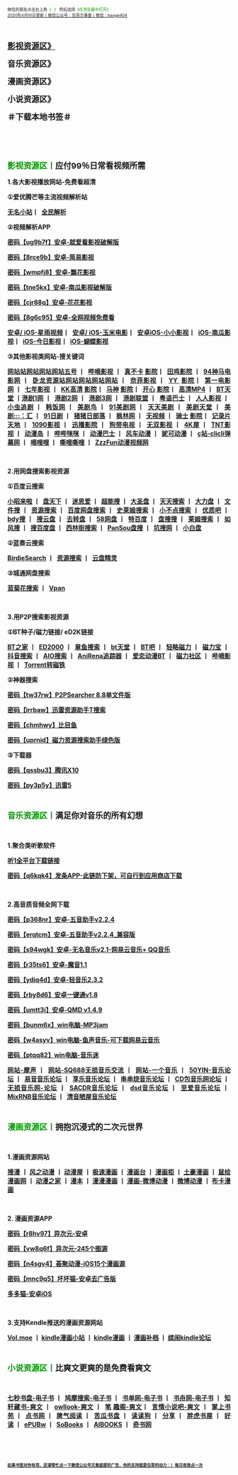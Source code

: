 <div style="text-align:justify;">
	<a><span style="font-size:9px;"><span><span><span><span><span><span><span><span><span><span>微信的朋友点击右上角&nbsp; </span></span></span></span></span></span></span></span></span></span></span><span style="color:#009900;font-size:9px;"><span><span><span><span><span><span><span><span><span><span>[···] </span></span></span></span></span></span></span></span></span></span></span><span style="font-size:9px;"><span><span><span><span><span><span><span><span><span><span>&nbsp; 然后选择&nbsp; </span></span></span></span></span></span></span></span></span></span></span><span style="color:#009900;font-size:9px;"><span><span><span><span><span><span><span><span><span><span>[在浏览器中打开]</span></span></span></span></span></span></span></span></span></span></span></a> 
</div>
<div style="text-align:justify;">
	<a href="http://qr06.cn/C3tw81"><span style="font-size:9px;"><span><span><span><span><span><span><span><span><span><span>2020年4月10日更新丨微信公众号：包哥万事屋丨微信：baoge404</span></span></span></span></span></span></span></span></span></span></span></a> 
</div>
<p style="text-align:justify;">
	<strong><span style="font-size:18px;"><span style="color:#009900;"><br />
</span></span></strong> 
</p>
<p style="text-align:justify;">
	<span><span style="font-size:18px;"><b><span><span><span><span><span><span><a href="#影视资源"><span><span>影视资源区》</span></span></a> </span></span></span></span></span></span></b></span></span>
</p>
<p style="text-align:justify;">
	<b><span><span style="font-size:18px;"><b><span><span><span><span><span><span><span><span>音乐资源区》</span></span></span></span></span></span></span></span></b></span></span> </b>
</p>
<p style="text-align:justify;">
	<b><span><span style="font-size:18px;"><b><span><span><span><span><span><span><span><span>漫画资源区》</span></span></span></span></span></span></span></span></b></span></span> </b>
</p>
<p style="text-align:justify;">
	<b><span><span style="font-size:18px;"><b><span><span><span><span><span><span><span><span>小说资源区》</span></span><a name="小说资源区"></a></span></span></span></span></span></span></b></span></span> </b>
</p>
<p style="text-align:justify;">
	<b><span><span style="font-size:18px;"><b><span><span><span><span><span><span><span><span>＃下载本地书签＃</span></span></span></span></span></span><span></span></span></span></b></span></span> </b>
</p>
<p style="text-align:justify;">
	<b><span><span style="font-size:18px;"><b><br />
</b></span></span> </b>
</p>
<p style="text-align:justify;">
	<b><strong><span style="font-size:18px;"><span style="color:#009900;"><span><span><span><span><br />
</span></span></span></span></span></span></strong> </b>
</p>
<p style="text-align:justify;">
	<b><strong><span style="font-size:18px;"><span style="color:#009900;"><span><span><span><span><span><span><span><span><span><span>影视资源区丨</span></span></span></span></span></span></span></span></span></span></span><span><span><span><span><span><span><span><span><span><span>应付99％日常看视频所需</span></span><a name="#影视资源区"></a></span></span></span></span></span></span></span></span></span></strong> </b>
</p>
<p style="text-align:justify;">
	<b><span style="font-size:14px;"><span><span><span><span><span><span><span><span><span><span>1.各大影视播放网站-免费看超清</span></span></span></span></span></span></span></span></span></span></span> </b>
</p>
<p style="text-align:justify;">
	<b><span style="font-size:14px;"><span style="font-family:微软雅黑, &quot;font-size:14px;background-color:#FFFFFF;"><span><span><span><span><span><span><span><span><span><span>①</span></span></span></span></span></span></span></span></span></span></span><span style="font-size:14px;"></span><span style="font-size:14px;"><span><span><span><span><span><span><span><span><span><span>爱优腾芒等主流视频解析站</span></span></span></span></span></span></span></span></span></span></span></span> </b>
</p>
<p style="text-align:justify;">
	<b><a href="https://www.administrator5.com/"><span style="font-size:14px;"><span><span><span><span><span><span><span><span><span><span>无名小站</span></span></span></span></span></span></span></span></span></span></span></a><span><span style="font-size:14px;"><span><span><span><span><span><span><span><span><span>丨&nbsp; </span></span></span></span></span></span></span></span></span></span><span style="font-size:14px;"><a href="http://www.qmaile.com/"><span><span><span><span><span><span><span><span><span>全民解析</span></span></span></span></span></span></span></span></span></a></span></span><span style="font-size:14px;">&nbsp;</span><span style="font-size:14px;"><span></span></span><span style="font-size:14px;"><a href="http://www.qmaile.com/"><span></span></a></span> </b>
</p>
<p style="text-align:justify;">
	<b><span style="font-size:14px;"><span style="font-size:14px;font-family:微软雅黑, &quot;background-color:#FFFFFF;"><span><span><span><span><span><span><span><span><span><span>②</span></span></span></span></span></span></span></span></span></span></span><span style="font-size:14px;"></span><span style="font-size:14px;"><span><span><span><span><span><span><span><span><span><span>视频解析APP &nbsp; &nbsp;</span></span></span></span></span></span></span></span></span></span></span></span> </b>
</p>
<p style="text-align:justify;">
	<b><a href="https://share.weiyun.com/5gNA4ss"><span style="font-size:14px;"><span><span><span><span><span><span><span><span><span><span>密码【ug9b7f】安卓-就爱看影视破解版</span></span></span></span></span></span></span></span></span></span></span></a> </b>
</p>
<p style="text-align:justify;">
	<b><a href="https://share.weiyun.com/5lGSFwC"><span style="font-size:14px;"><span><span><span><span><span><span><span><span><span><span>密码【8rce9b】安卓-简易影视</span></span></span></span></span></span></span></span></span></span></span></a> </b>
</p>
<p style="text-align:justify;">
	<b><a href="https://share.weiyun.com/5cU80DE"><span style="font-size:14px;"><span><span><span><span><span><span><span><span><span><span>密码【wmpfj8】安卓-飘花影视</span></span></span></span></span></span></span></span></span></span></span></a> </b>
</p>
<p style="text-align:justify;">
	<b><a href="https://share.weiyun.com/53dyzwD"><span style="font-size:14px;"><span><span><span><span><span><span><span><span><span><span>密码【tne5kx】安卓-南瓜影视破解版</span></span></span></span></span></span></span></span></span></span></span></a> </b>
</p>
<p style="text-align:justify;">
	<b><a href="https://share.weiyun.com/5N89Qiu"><span style="font-size:14px;"><span><span><span><span><span><span><span><span><span><span>密码【cjr88q】安卓-花花影视</span></span></span></span></span></span></span></span></span></span></span></a> </b>
</p>
<p style="text-align:justify;">
	<b><a href="https://share.weiyun.com/5Ckv3Aa"><span style="font-size:14px;"><span><span><span><span><span><span><span><span><span><span>密码【8g6c95】安卓-全网视频免费看</span></span></span></span></span></span></span></span></span></span></span></a> </b>
</p>
<p style="text-align:justify;">
	<b><a href="http://www.star.vin/"><span style="font-size:14px;"><span><span><span><span><span><span><span><span><span><span>安卓/ iOS-星雨视频</span></span></span></span></span></span></span></span></span></span></span></a><span><span style="font-size:14px;"><span><span><span><span><span><span><span><span><span>丨&nbsp; </span></span></span></span></span></span></span></span></span></span><a href="https://ymdy.app/"><span style="font-size:14px;"><span><span><span><span><span><span><span><span><span>安卓/ iOS-玉米电影</span></span></span></span></span></span></span></span></span></span></a><span style="font-size:14px;"><span><span><span><span><span><span><span><span><span>丨&nbsp; </span></span></span></span></span></span></span></span></span></span><a href="https://xiao1.app/"><span style="font-size:14px;"><span><span><span><span><span><span><span><span><span>安卓iOS-小小影视</span></span></span></span></span></span></span></span></span></span></a><span style="font-size:14px;"><span><span><span><span><span><span><span><span><span>丨&nbsp; </span></span></span></span></span></span></span></span></span></span><a href="https://apps.apple.com/cn/app/%E5%8D%97%E7%93%9C%E5%AE%B6%E5%85%B7/id1498953691"><span style="font-size:14px;"><span><span><span><span><span><span><span><span><span>iOS-南瓜影视</span></span></span></span></span></span></span></span></span></span></a><span style="font-size:14px;"><span><span><span><span><span><span><span><span><span>丨&nbsp; </span></span></span></span></span></span></span></span></span></span><a href="https://apps.apple.com/cn/app/%E4%BB%8A%E6%97%A5%E5%BD%B1%E8%A7%86-%E7%9C%8B%E5%A5%BD%E5%89%A7-%E4%B8%8A%E4%BB%8A%E6%97%A5%E5%BD%B1%E8%A7%86/id1322243737"><span style="font-size:14px;"><span><span><span><span><span><span><span><span><span>iOS-今日影视</span></span></span></span></span></span></span></span></span></span></a><span style="font-size:14px;"><span><span><span><span><span><span><span><span><span>丨&nbsp; </span></span></span></span></span></span></span></span></span></span><span style="font-size:14px;"><a href="https://apps.apple.com/cn/app/id1474749614"><span><span><span><span><span><span><span><span><span>iOS-蝴蝶影视</span></span></span></span></span></span></span></span></span></a></span></span><span style="font-size:14px;">&nbsp;</span><span style="font-size:14px;"><span></span></span><a href="https://ymdy.app/"><span style="font-size:14px;"><span></span></span></a><span style="font-size:14px;">&nbsp;</span><span style="font-size:14px;"><span></span></span><a href="https://xiao1.app/"><span style="font-size:14px;"><span></span></span></a><span style="font-size:14px;">&nbsp;</span><span style="font-size:14px;"><span></span></span><a href="https://apps.apple.com/cn/app/%E5%8D%97%E7%93%9C%E5%AE%B6%E5%85%B7/id1498953691"><span style="font-size:14px;"><span></span></span></a><span style="font-size:14px;">&nbsp;</span><span style="font-size:14px;"><span></span></span><a href="https://apps.apple.com/cn/app/%E4%BB%8A%E6%97%A5%E5%BD%B1%E8%A7%86-%E7%9C%8B%E5%A5%BD%E5%89%A7-%E4%B8%8A%E4%BB%8A%E6%97%A5%E5%BD%B1%E8%A7%86/id1322243737"><span style="font-size:14px;"><span></span></span></a><span style="font-size:14px;">&nbsp;</span><span style="font-size:14px;"><span></span></span><span style="font-size:14px;"><a href="https://apps.apple.com/cn/app/id1474749614"><span></span></a></span> </b>
</p>
<p style="text-align:justify;">
	<b><span style="font-size:14px;"><span style="font-size:14px;font-family:微软雅黑, &quot;background-color:#FFFFFF;"><span><span><span><span><span><span><span><span><span><span>③</span></span></span></span></span></span></span></span></span></span></span><span style="font-size:14px;"></span><span style="font-size:14px;"><span><span><span><span><span><span><span><span><span><span>其他影视类网站-搜关键词</span></span></span></span></span></span></span></span></span></span></span></span> </b>
</p>
<p style="text-align:justify;">
	<b><span style="font-size:14px;"><a href="http://www.wuhaozhan.net/"><span><span><span><span><span><span><span><span><span><span>网站站网站网站网站五号</span></span></span></span></span></span></span></span></span></span></a>&nbsp;</span><span style="font-size:14px;"><span><span><span><span><span><span><span><span><span><span>丨&nbsp; </span></span></span></span></span></span></span></span></span></span></span><span style="font-size:14px;"><a href="https://bde4.com/"><span><span><span><span><span><span><span><span><span><span>哔嘀影视</span></span></span></span></span></span></span></span></span></span></a>&nbsp;</span><span style="font-size:14px;"><span><span><span><span><span><span><span><span><span><span>丨&nbsp; </span></span></span></span></span></span></span></span></span></span></span><span style="font-size:14px;"><a href="https://www.zhenbuka.com/"><span><span><span><span><span><span><span><span><span><span>真不卡</span></span></span></span></span></span></span></span></span></span></a>&nbsp;</span><span><span style="font-size:14px;"><a href="https://www.tianjiyy123.com/"><span><span><span><span><span><span><span><span><span>影院</span></span></span></span></span></span></span></span></span></a></span></span><span style="font-size:14px;"><span><span><span><span><span><span><span><span><span><span>丨&nbsp; </span></span></span></span></span></span></span></span></span></span></span><span style="font-size:14px;"><a href="https://www.tianjiyy123.com/"><span><span><span><span><span><span><span><span><span><span>田鸡影院</span></span></span></span></span></span></span></span></span></span></a>&nbsp;</span><span style="font-size:14px;"><span><span><span><span><span><span><span><span><span><span>丨&nbsp; </span></span></span></span></span></span></span></span></span></span></span><span style="font-size:14px;"><a href="http://www.9rmb.com/"><span><span><span><span><span><span><span><span><span><span>94神马电影网</span></span></span></span></span></span></span></span></span></span></a>&nbsp;</span><span style="font-size:14px;"><span><span><span><span><span><span><span><span><span><span>丨&nbsp; </span></span></span></span></span></span></span></span></span></span></span><span style="font-size:14px;"><a href="https://www.vodsee.com/"><span><span><span><span><span><span><span><span><span><span>卧龙资源站网站网站网站网站</span></span></span></span></span></span></span></span></span></span></a>&nbsp;</span><span style="font-size:14px;"><span><span><span><span><span><span><span><span><span><span>丨&nbsp; </span></span></span></span></span></span></span></span></span></span></span><span style="font-size:14px;"><a href="https://www.nfmovies.com/"><span><span><span><span><span><span><span><span><span><span>奈菲影视</span></span></span></span></span></span></span></span></span></span></a>&nbsp;</span><span style="font-size:14px;"><span><span><span><span><span><span><span><span><span><span>丨&nbsp; </span></span></span></span></span></span></span></span></span></span></span><span style="font-size:14px;"><a href="https://www.yyzone.net/"><span><span><span><span><span><span><span><span><span><span>YY </span></span></span></span></span></span></span></span></span></span></a>&nbsp;</span><span><span style="font-size:14px;"><a href="https://www.nfmovies.com/"><span><span><span><span><span><span><span><span><span>影院</span></span></span></span></span></span></span></span></span></a></span></span><span style="font-size:14px;"><span><span><span><span><span><span><span><span><span><span>丨&nbsp; </span></span></span></span></span></span></span></span></span></span></span><span style="font-size:14px;"><a href="https://www.001d.com/"><span><span><span><span><span><span><span><span><span><span>第一电影网</span></span></span></span></span></span></span></span></span></span></a>&nbsp;</span><span style="font-size:14px;"><span><span><span><span><span><span><span><span><span><span>丨&nbsp; </span></span></span></span></span></span></span></span></span></span></span><span style="font-size:14px;"><a href="http://www.dynamicpuer.com/"><span><span><span><span><span><span><span><span><span><span>七年影视</span></span></span></span></span></span></span></span></span></span></a>&nbsp;</span><span style="font-size:14px;"><span><span><span><span><span><span><span><span><span><span>丨&nbsp; </span></span></span></span></span></span></span></span></span></span></span><span style="font-size:14px;"><a href="http://www.kk3.tv/"><span><span><span><span><span><span><span><span><span><span>KK高清</span></span></span></span></span></span></span></span></span></span></a>&nbsp;</span><span><span style="font-size:14px;"><a href="http://www.dynamicpuer.com/"><span><span><span><span><span><span><span><span><span>影院</span></span></span></span></span></span></span></span></span></a></span></span><span style="font-size:14px;"><span><span><span><span><span><span><span><span><span><span>丨&nbsp; </span></span></span></span></span></span></span></span></span></span></span><span style="font-size:14px;"><a href="https://www.jlszyy.cc/"><span><span><span><span><span><span><span><span><span><span>马神</span></span></span></span></span></span></span></span></span></span></a>&nbsp;</span><span><span style="font-size:14px;"><a href="http://www.dynamicpuer.com/"><span><span><span><span><span><span><span><span><span>影院</span></span></span></span></span></span></span></span></span></a></span></span><span style="font-size:14px;"><span><span><span><span><span><span><span><span><span><span>丨&nbsp; </span></span></span></span></span></span></span></span></span></span></span><span style="font-size:14px;"><a href="https://kushizhu.com/"><span><span><span><span><span><span><span><span><span><span>开心</span></span></span></span></span></span></span></span></span></span></a>&nbsp;</span><span><span style="font-size:14px;"><a href="http://www.yueyu2.com/"><span><span><span><span><span><span><span><span><span>影院</span></span></span></span></span></span></span></span></span></a></span></span><span style="font-size:14px;"><span><span><span><span><span><span><span><span><span><span>丨&nbsp; </span></span></span></span></span></span></span></span></span></span></span><span style="font-size:14px;"><a href="https://www.mp4pa.com/"><span><span><span><span><span><span><span><span><span><span>高清MP4</span></span></span></span></span></span></span></span></span></span></a>&nbsp;</span><span style="font-size:14px;"><span><span><span><span><span><span><span><span><span><span>丨&nbsp; </span></span></span></span></span></span></span></span></span></span></span><span style="font-size:14px;"><a href="https://www.jsr9.com/"><span><span><span><span><span><span><span><span><span><span>BT天堂</span></span></span></span></span></span></span></span></span></span></a>&nbsp;</span><span style="font-size:14px;"><span><span><span><span><span><span><span><span><span><span>丨</span></span></span></span></span></span></span></span></span></span></span><span style="font-size:14px;"><a href="http://www.yueyu2.com/"><span><span><span><span><span><span><span><span><span><span>港剧1网</span></span></span></span></span></span></span></span></span></span></a>&nbsp;</span><span style="font-size:14px;"><span><span><span><span><span><span><span><span><span><span>丨&nbsp; </span></span></span></span></span></span></span></span></span></span></span><span style="font-size:14px;"><a href="http://www.metvb1.com/index.html"><span><span><span><span><span><span><span><span><span><span>港剧2网</span></span></span></span></span></span></span></span></span></span></a>&nbsp;</span><span style="font-size:14px;"><span><span><span><span><span><span><span><span><span><span>丨&nbsp; </span></span></span></span></span></span></span></span></span></span></span><span style="font-size:14px;"><a href="https://www.gangjuw.com/"><span><span><span><span><span><span><span><span><span><span>港剧3网</span></span></span></span></span></span></span></span></span></span></a>&nbsp;</span><span style="font-size:14px;"><span><span><span><span><span><span><span><span><span><span>丨&nbsp; </span></span></span></span></span></span></span></span></span></span></span><span style="font-size:14px;"><a href="https://www.wotvb.com/"><span><span><span><span><span><span><span><span><span><span>港剧联盟</span></span></span></span></span></span></span></span></span></span></a>&nbsp;</span><span style="font-size:14px;"><span><span><span><span><span><span><span><span><span><span>丨&nbsp; </span></span></span></span></span></span></span></span></span></span></span><span style="font-size:14px;"><a href="https://www.tvb8c.com/"><span><span><span><span><span><span><span><span><span><span>粤语巴士</span></span></span></span></span></span></span></span></span></span></a>&nbsp;</span><span style="font-size:14px;"><span><span><span><span><span><span><span><span><span><span>丨&nbsp; </span></span></span></span></span></span></span></span></span></span></span><span style="font-size:14px;"><a href="http://www.yyetss.com/"><span><span><span><span><span><span><span><span><span><span>人人影视</span></span></span></span></span></span></span></span></span></span></a>&nbsp;</span><span style="font-size:14px;"><span><span><span><span><span><span><span><span><span><span>丨&nbsp; </span></span></span></span></span></span></span></span></span></span></span><span style="font-size:14px;"><a href="http://www.ixiazai.vip/"><span><span><span><span><span><span><span><span><span><span>小虫追剧</span></span></span></span></span></span></span></span></span></span></a>&nbsp;</span><span style="font-size:14px;"><span><span><span><span><span><span><span><span><span><span>丨&nbsp; </span></span></span></span></span></span></span></span></span></span></span><span style="font-size:14px;"><a href="https://www.hanfan.cc/"><span><span><span><span><span><span><span><span><span><span>韩饭网</span></span></span></span></span></span></span></span></span></span></a>&nbsp;</span><span style="font-size:14px;"><span><span><span><span><span><span><span><span><span><span>丨&nbsp; </span></span></span></span></span></span></span></span></span></span></span><span style="font-size:14px;"><a href="http://www.meijuniao.com/"><span><span><span><span><span><span><span><span><span><span>美剧鸟</span></span></span></span></span></span></span></span></span></span></a>&nbsp;</span><span style="font-size:14px;"><span><span><span><span><span><span><span><span><span><span>丨&nbsp; </span></span></span></span></span></span></span></span></span></span></span><span style="font-size:14px;"><a href="https://91mjw.com/"><span><span><span><span><span><span><span><span><span><span>91美剧网</span></span></span></span></span></span></span></span></span></span></a>&nbsp;</span><span style="font-size:14px;"><span><span><span><span><span><span><span><span><span><span>丨&nbsp; </span></span></span></span></span></span></span></span></span></span></span><span style="font-size:14px;"><a href="http://www.ttzmz.vip/"><span><span><span><span><span><span><span><span><span><span>天天美剧</span></span></span></span></span></span></span></span></span></span></a>&nbsp;</span><span style="font-size:14px;"><span><span><span><span><span><span><span><span><span><span>丨&nbsp; </span></span></span></span></span></span></span></span></span></span></span><span style="font-size:14px;"><a href="http://www.meijutt.cn/"><span><span><span><span><span><span><span><span><span><span>美剧天堂</span></span></span></span></span></span></span></span></span></span></a>&nbsp;</span><span style="font-size:14px;"><span><span><span><span><span><span><span><span><span><span>丨&nbsp; </span></span></span></span></span></span></span></span></span></span></span><span style="font-size:14px;"><a href="http://www.meijuhui520.com/"><span><span><span><span><span><span><span><span><span><span>美剧:::：汇</span></span></span></span></span></span></span></span></span></span></a>&nbsp;</span><span style="font-size:14px;"><span><span><span><span><span><span><span><span><span><span>丨&nbsp; </span></span></span></span></span></span></span></span></span></span></span><span style="font-size:14px;"><a href="http://www.wwmulu.com/"><span><span><span><span><span><span><span><span><span><span>91日剧</span></span></span></span></span></span></span></span></span></span></a>&nbsp;</span><span style="font-size:14px;"><span><span><span><span><span><span><span><span><span><span>丨&nbsp; </span></span></span></span></span></span></span></span></span></span></span><span style="font-size:14px;"><a href="http://www.zzrbl.com/"><span><span><span><span><span><span><span><span><span><span>猪猪日部落</span></span></span></span></span></span></span></span></span></span></a>&nbsp;</span><span style="font-size:14px;"><span><span><span><span><span><span><span><span><span><span>丨&nbsp; </span></span></span></span></span></span></span></span></span></span></span><span style="font-size:14px;"><a href="https://8maple.ru/"><span><span><span><span><span><span><span><span><span><span>枫林网</span></span></span></span></span></span></span></span></span></span></a>&nbsp;</span><span style="font-size:14px;"><span><span><span><span><span><span><span><span><span><span>丨&nbsp; </span></span></span></span></span></span></span></span></span></span></span><span style="font-size:14px;"><a href="https://www.novipnoad.com/"><span><span><span><span><span><span><span><span><span><span>无视频</span></span></span></span></span></span></span></span></span></span></a>&nbsp;</span><span style="font-size:14px;"><span><span><span><span><span><span><span><span><span><span>丨&nbsp; </span></span></span></span></span></span></span></span></span></span></span><span style="font-size:14px;"><a href="http://www.74bt.com/"><span><span><span><span><span><span><span><span><span><span>骑士</span></span></span></span></span></span></span></span></span></span></a>&nbsp;</span><span><span style="font-size:14px;"><a href="http://www.jlpcn.net/"><span><span><span><span><span><span><span><span><span>影院</span></span></span></span></span></span></span></span></span></a></span></span><span style="font-size:14px;"><span><span><span><span><span><span><span><span><span><span>丨&nbsp; </span></span></span></span></span></span></span></span></span></span></span><span style="font-size:14px;"><a href="http://www.jlpcn.net/"><span><span><span><span><span><span><span><span><span><span>记录片天地</span></span></span></span></span></span></span></span></span></span></a>&nbsp;</span><span style="font-size:14px;"><span><span><span><span><span><span><span><span><span><span>丨&nbsp; </span></span></span></span></span></span></span></span></span></span></span><span style="font-size:14px;"><a href="http://1090ys.com/"><span><span><span><span><span><span><span><span><span><span>1090影视</span></span></span></span></span></span></span></span></span></span></a>&nbsp;</span><span style="font-size:14px;"><span><span><span><span><span><span><span><span><span><span>丨&nbsp; </span></span></span></span></span></span></span></span></span></span></span><span style="font-size:14px;"><a href="http://www.xunbody.com/"><span><span><span><span><span><span><span><span><span><span>迅播影院</span></span></span></span></span></span></span></span></span></span></a>&nbsp;</span><span style="font-size:14px;"><span><span><span><span><span><span><span><span><span><span>丨&nbsp; </span></span></span></span></span></span></span></span></span></span></span><span style="font-size:14px;"><a href="http://xiguayyv1.com/"><span><span><span><span><span><span><span><span><span><span>狗带电视</span></span></span></span></span></span></span></span></span></span></a>&nbsp;</span><span style="font-size:14px;"><span><span><span><span><span><span><span><span><span><span>丨&nbsp; </span></span></span></span></span></span></span></span></span></span></span><span style="font-size:14px;"><a href="https://53ys.cc/"><span><span><span><span><span><span><span><span><span><span>无双影视</span></span></span></span></span></span></span></span></span></span></a>&nbsp;</span><span style="font-size:14px;"><span><span><span><span><span><span><span><span><span><span>丨&nbsp; </span></span></span></span></span></span></span></span></span></span></span><span style="font-size:14px;"><a href="http://www.kkkkmao.com/"><span><span><span><span><span><span><span><span><span><span>4K屋</span></span></span></span></span></span></span></span></span></span></a>&nbsp;</span><span style="font-size:14px;"><span><span><span><span><span><span><span><span><span><span>丨&nbsp; </span></span></span></span></span></span></span></span></span></span></span><span style="font-size:14px;"><a href="http://www.tntdy3.vip/"><span><span><span><span><span><span><span><span><span><span>TNT影视</span></span></span></span></span></span></span></span></span></span></a>&nbsp;</span><span style="font-size:14px;"><span><span><span><span><span><span><span><span><span><span>丨&nbsp; </span></span></span></span></span></span></span></span></span></span><a href="http://www.dmd8.com/"><span><span><span><span><span><span><span><span><span><span>动漫岛</span></span></span></span></span></span></span></span></span></span></a>&nbsp;</span><span style="font-size:14px;"><span><span><span><span><span><span><span><span><span><span>丨&nbsp; </span></span></span></span></span></span></span></span></span></span></span><span style="font-size:14px;"><a href="http://www.bimibimi.tv/"><span><span><span><span><span><span><span><span><span><span>哔哔咪咪</span></span></span></span></span></span></span></span></span></span></a>&nbsp;</span><span style="font-size:14px;"><span><span><span><span><span><span><span><span><span><span>丨&nbsp; </span></span></span></span></span></span></span></span></span></span></span><span style="font-size:14px;"><a href="http://www.busdm.com/"><span><span><span><span><span><span><span><span><span><span>动漫巴士</span></span></span></span></span></span></span></span></span></span></a>&nbsp;</span><span style="font-size:14px;"><span><span><span><span><span><span><span><span><span><span>丨&nbsp; </span></span></span></span></span></span></span></span></span></span></span><span style="font-size:14px;"><a href="https://dmfengche.com/"><span><span><span><span><span><span><span><span><span><span>风车动漫</span></span></span></span></span></span></span></span></span></span></a>&nbsp;</span><span style="font-size:14px;"><span><span><span><span><span><span><span><span><span><span>丨&nbsp; </span></span></span></span></span></span></span></span></span></span></span><span style="font-size:14px;"><a href="http://www.nicotv.me/"><span><span><span><span><span><span><span><span><span><span>妮可动漫</span></span></span></span></span></span></span></span></span></span></a>&nbsp;</span><span style="font-size:14px;"><span><span><span><span><span><span><span><span><span><span>丨&nbsp; </span></span></span></span></span></span></span></span></span></span></span><span style="font-size:14px;"><a href="https://www.clicli.me/"><span><span><span><span><span><span><span><span><span><span>ç站-clicli弹幕网</span></span></span></span></span></span></span></span></span></span></a>&nbsp;</span><span style="font-size:14px;"><span><span><span><span><span><span><span><span><span><span>丨&nbsp; </span></span></span></span></span></span></span></span></span></span></span><span style="font-size:14px;"><a href="https://www.dililitv.com/"><span><span><span><span><span><span><span><span><span><span>嘀哩哩</span></span></span></span></span></span></span></span></span></span></a>&nbsp;</span><span style="font-size:14px;"><span><span><span><span><span><span><span><span><span><span>丨&nbsp; </span></span></span></span></span></span></span></span></span></span></span><span style="font-size:14px;"><a href="http://www.silisili.cc/"><span><span><span><span><span><span><span><span><span><span>嘶哩嘶哩</span></span></span></span></span></span></span></span></span></span></a>&nbsp;</span><span style="font-size:14px;"><span><span><span><span><span><span><span><span><span><span>丨&nbsp; </span></span></span></span></span></span></span></span></span></span></span><a href="http://www.zzzfun.com/"><span style="font-size:14px;"><span><span><span><span><span><span><span><span><span><span>ZzzFun动漫视频网</span></span></span></span></span></span></span></span></span></span></span></a> </b>
</p>
<p style="text-align:justify;">
	<b><br />
</b>
</p>
<p style="text-align:justify;">
	<b><span style="font-size:14px;"><span><span><span><span><span><span><span><span><span><span>2.用网盘搜索影视资源</span></span></span></span></span></span></span></span></span></span></span> </b>
</p>
<p style="text-align:justify;">
	<b><span style="font-size:14px;"><span style="font-size:14px;font-family:微软雅黑, &quot;background-color:#FFFFFF;"><span><span><span><span><span><span><span><span><span><span>①</span></span></span></span></span></span></span></span></span></span></span><span style="font-size:14px;"></span><span style="font-size:14px;"></span><span style="font-size:14px;"><span><span><span><span><span><span><span><span><span><span>百度云搜索</span></span></span></span></span></span></span></span></span></span></span></span> </b>
</p>
<p style="text-align:justify;">
	<b><span style="font-size:14px;"><a href="https://www.xiaozhaolaila.com/"><span><span><span><span><span><span><span><span><span><span>小昭来啦</span></span></span></span></span></span></span></span></span></span></a>&nbsp;</span><span style="font-size:14px;"><span><span><span><span><span><span><span><span><span><span>丨&nbsp; </span></span></span></span></span></span></span></span></span></span></span><span style="font-size:14px;"><a href="https://www.pantianxia.com/"><span><span><span><span><span><span><span><span><span><span>盘天下</span></span></span></span></span></span></span></span></span></span></a>&nbsp;</span><span style="font-size:14px;"><span><span><span><span><span><span><span><span><span><span>丨&nbsp; </span></span></span></span></span></span></span></span></span></span></span><span style="font-size:14px;"><a href="http://hao.misiai.com/"><span><span><span><span><span><span><span><span><span><span>迷思爱</span></span></span></span></span></span></span></span></span></span></a>&nbsp;</span><span style="font-size:14px;"><span><span><span><span><span><span><span><span><span><span>丨&nbsp; </span></span></span></span></span></span></span></span></span></span></span><span style="font-size:14px;"><a href="https://www.chaonengso.com/"><span><span><span><span><span><span><span><span><span><span>超能搜</span></span></span></span></span></span></span></span></span></span></a>&nbsp;</span><span style="font-size:14px;"><span><span><span><span><span><span><span><span><span><span>丨&nbsp; </span></span></span></span></span></span></span></span></span></span></span><span style="font-size:14px;"><a href="https://www.dashengpan.com/"><span><span><span><span><span><span><span><span><span><span>大圣盘</span></span></span></span></span></span></span></span></span></span></a>&nbsp;</span><span style="font-size:14px;"><span><span><span><span><span><span><span><span><span><span>丨&nbsp; </span></span></span></span></span></span></span></span></span></span></span><span style="font-size:14px;"><a href="http://www.daysou.com/"><span><span><span><span><span><span><span><span><span><span>天天搜索</span></span></span></span></span></span></span></span></span></span></a>&nbsp;</span><span style="font-size:14px;"><span><span><span><span><span><span><span><span><span><span>丨&nbsp; </span></span></span></span></span></span></span></span></span></span></span><span style="font-size:14px;"><a href="https://dalipan.com/"><span><span><span><span><span><span><span><span><span><span>大力盘</span></span></span></span></span></span></span></span></span></span></a>&nbsp;</span><span style="font-size:14px;"><span><span><span><span><span><span><span><span><span><span>丨&nbsp; </span></span></span></span></span></span></span></span></span></span></span><span style="font-size:14px;"><a href="http://wjsou.com/"><span><span><span><span><span><span><span><span><span><span>文件搜</span></span></span></span></span></span></span></span></span></span></a>&nbsp;</span><span style="font-size:14px;"><span><span><span><span><span><span><span><span><span><span>丨&nbsp; </span></span></span></span></span></span></span></span></span></span></span><span style="font-size:14px;"><a href="http://magnet.chongbuluo.com/"><span><span><span><span><span><span><span><span><span><span>资源搜索</span></span></span></span></span></span></span></span></span></span></a>&nbsp;</span><span style="font-size:14px;"><span><span><span><span><span><span><span><span><span><span>丨&nbsp; </span></span></span></span></span></span></span></span></span></span></span><span style="font-size:14px;"><a href="http://m.51caichang.com/"><span><span><span><span><span><span><span><span><span><span>百度网盘搜索</span></span></span></span></span></span></span></span></span></span></a>&nbsp;</span><span style="font-size:14px;"><span><span><span><span><span><span><span><span><span><span>丨&nbsp; </span></span></span></span></span></span></span></span></span></span></span><span style="font-size:14px;"><a href="http://slimego.cn/"><span><span><span><span><span><span><span><span><span><span>史莱姆搜索</span></span></span></span></span></span></span></span></span></span></a>&nbsp;</span><span style="font-size:14px;"><span><span><span><span><span><span><span><span><span><span>丨&nbsp; </span></span></span></span></span></span></span></span></span></span></span><span style="font-size:14px;"><a href="https://www.xiaoso.net/"><span><span><span><span><span><span><span><span><span><span>小不点搜索</span></span></span></span></span></span></span></span></span></span></a>&nbsp;</span><span style="font-size:14px;"><span><span><span><span><span><span><span><span><span><span>丨&nbsp; </span></span></span></span></span></span></span></span></span></span></span><span style="font-size:14px;"><a href="http://uzi8.cn/"><span><span><span><span><span><span><span><span><span><span>优质吧</span></span></span></span></span></span></span></span></span></span></a>&nbsp;</span><span style="font-size:14px;"><span><span><span><span><span><span><span><span><span><span>丨&nbsp; </span></span></span></span></span></span></span></span></span></span></span><span style="font-size:14px;"><a href="http://www.bdyso.com/"><span><span><span><span><span><span><span><span><span><span>bdy搜</span></span></span></span></span></span></span></span></span></span></a>&nbsp;</span><span style="font-size:14px;"><span><span><span><span><span><span><span><span><span><span>丨&nbsp; </span></span></span></span></span></span></span></span></span></span></span><span style="font-size:14px;"><a href="https://www.soyunpan.com/"><span><span><span><span><span><span><span><span><span><span>搜云盘</span></span></span></span></span></span></span></span></span></span></a>&nbsp;</span><span style="font-size:14px;"><span><span><span><span><span><span><span><span><span><span>丨&nbsp; </span></span></span></span></span></span></span></span></span></span></span><span style="font-size:14px;"><a href="https://www.quzhuanpan.com/"><span><span><span><span><span><span><span><span><span><span>去转盘</span></span></span></span></span></span></span></span></span></span></a>&nbsp;</span><span style="font-size:14px;"><span><span><span><span><span><span><span><span><span><span>丨&nbsp; </span></span></span></span></span></span></span></span></span></span></span><span style="font-size:14px;"><a href="https://www.58wangpan.com/"><span><span><span><span><span><span><span><span><span><span>58网盘</span></span></span></span></span></span></span></span></span></span></a>&nbsp;</span><span style="font-size:14px;"><span><span><span><span><span><span><span><span><span><span>丨&nbsp; </span></span></span></span></span></span></span></span></span></span></span><span style="font-size:14px;"><a href="http://www.tebaidu.com/"><span><span><span><span><span><span><span><span><span><span>特百度</span></span></span></span></span></span></span></span></span></span></a>&nbsp;</span><span style="font-size:14px;"><span><span><span><span><span><span><span><span><span><span>丨&nbsp; </span></span></span></span></span></span></span></span></span></span></span><span style="font-size:14px;"><a href="https://www.pansoso.com/"><span><span><span><span><span><span><span><span><span><span>盘搜搜</span></span></span></span></span></span></span></span></span></span></a>&nbsp;</span><span style="font-size:14px;"><span><span><span><span><span><span><span><span><span><span>丨&nbsp; </span></span></span></span></span></span></span></span></span></span></span><span style="font-size:14px;"><a href="http://www.slimego.cn/"><span><span><span><span><span><span><span><span><span><span>莱姆搜索</span></span></span></span></span></span></span></span></span></span></a>&nbsp;</span><span style="font-size:14px;"><span><span><span><span><span><span><span><span><span><span>丨&nbsp; </span></span></span></span></span></span></span></span></span></span></span><span style="font-size:14px;"><a href="http://www.rufengso.net/"><span><span><span><span><span><span><span><span><span><span>如风搜</span></span></span></span></span></span></span></span></span></span></a>&nbsp;</span><span style="font-size:14px;"><span><span><span><span><span><span><span><span><span><span>丨&nbsp; </span></span></span></span></span></span></span></span></span></span></span><span style="font-size:14px;"><a href="https://www.sobaidupan.com/"><span><span><span><span><span><span><span><span><span><span>搜百度盘</span></span></span></span></span></span></span></span></span></span></a>&nbsp;</span><span style="font-size:14px;"><span><span><span><span><span><span><span><span><span><span>丨&nbsp; </span></span></span></span></span></span></span></span></span></span></span><span style="font-size:14px;"><a href="https://xilinjie.cc/"><span><span><span><span><span><span><span><span><span><span>西林街搜索</span></span></span></span></span></span></span></span></span></span></a>&nbsp;</span><span style="font-size:14px;"><span><span><span><span><span><span><span><span><span><span>丨&nbsp; </span></span></span></span></span></span></span></span></span></span></span><span style="font-size:14px;"><a href="http://www.pansou.com/"><span><span><span><span><span><span><span><span><span><span>PanSou盘搜</span></span></span></span></span></span></span></span></span></span></a>&nbsp;</span><span style="font-size:14px;"><span><span><span><span><span><span><span><span><span><span>丨&nbsp; </span></span></span></span></span></span></span></span></span></span></span><span style="font-size:14px;"><a href="http://www.kengso.com/"><span><span><span><span><span><span><span><span><span><span>坑搜网</span></span></span></span></span></span></span></span></span></span></a>&nbsp;</span><span style="font-size:14px;"><span><span><span><span><span><span><span><span><span><span>丨&nbsp; </span></span></span></span></span></span></span></span></span></span></span><span style="font-size:14px;"><a href="https://www.xiaobaipan.com/"><span><span><span><span><span><span><span><span><span><span>小白盘</span></span></span></span></span></span></span></span></span></span></a></span> </b>
</p>
<p style="text-align:justify;">
	<b><span style="font-size:14px;"><span style="font-size:14px;font-family:微软雅黑, &quot;background-color:#FFFFFF;"><span><span><span><span><span><span><span><span><span><span>②</span></span></span></span></span></span></span></span></span></span></span><span style="font-size:14px;"></span><span><span><span><span><span><span><span><span><span><span>蓝奏云搜索</span></span></span></span></span></span></span></span></span></span></span> </b>
</p>
<p style="text-align:justify;">
	<b><span style="font-size:14px;"><a href="https://www.birdiesearch.com/register.html"><span><span><span><span><span><span><span><span><span><span>BirdieSearch</span></span></span></span></span></span></span></span></span></span></a>&nbsp;</span><span style="font-size:14px;"><span><span><span><span><span><span><span><span><span><span>丨&nbsp; </span></span></span></span></span></span></span></span></span></span></span><span style="font-size:14px;"><a href="https://www.hfwzbk.com/lzys/"><span><span><span><span><span><span><span><span><span><span>资源搜索</span></span></span></span></span></span></span></span></span></span></a>&nbsp;</span><span style="font-size:14px;"><span><span><span><span><span><span><span><span><span><span>丨&nbsp; </span></span></span></span></span></span></span></span></span></span></span><span style="font-size:14px;"><a href="https://www.yunpanjingling.com/"><span><span><span><span><span><span><span><span><span><span>云盘精灵</span></span></span></span></span></span></span></span></span></span></a></span> </b>
</p>
<p style="text-align:justify;">
	<b><span style="font-size:14px;"><span style="font-size:14px;font-family:微软雅黑, &quot;background-color:#FFFFFF;"><span><span><span><span><span><span><span><span><span><span>③</span></span></span></span></span></span></span></span></span></span></span><span style="font-size:14px;"></span><span><span><span><span><span><span><span><span><span><span>城通网盘搜索</span></span></span></span></span></span></span></span></span></span></span> </b>
</p>
<p style="text-align:justify;">
	<b><span style="font-size:14px;"><a href="http://www.lanjuhua.com/"><span><span><span><span><span><span><span><span><span><span>蓝菊花搜索</span></span></span></span></span></span></span></span></span></span></a>&nbsp;</span><span style="font-size:14px;"><span><span><span><span><span><span><span><span><span><span>丨&nbsp; </span></span></span></span></span></span></span></span></span></span></span><a href="http://ct.vpan123.com/"><span style="font-size:14px;"><span><span><span><span><span><span><span><span><span><span>Vpan</span></span></span></span></span></span></span></span></span></span></span></a> </b>
</p>
<p style="text-align:justify;">
	<b><br />
</b>
</p>
<p style="text-align:justify;">
	<b><span style="font-size:14px;"><span><span><span><span><span><span><span><span><span><span>3.用P2P搜索影视资源</span></span></span></span></span></span></span></span></span></span></span> </b>
</p>
<p style="text-align:justify;">
	<b><span style="font-size:14px;"><span style="font-size:14px;font-family:微软雅黑, &quot;background-color:#FFFFFF;"><span><span><span><span><span><span><span><span><span><span>①</span></span></span></span></span></span></span></span></span></span></span><span style="font-size:14px;"></span><span style="font-size:14px;"></span><span><span><span><span><span><span><span><span><span><span>BT种子/磁力链接/ eD2K链接</span></span></span></span></span></span></span></span></span></span></span> </b>
</p>
<p style="text-align:justify;">
	<b><span style="font-size:14px;"><a href="http://www.2btjia.com/"><span><span><span><span><span><span><span><span><span><span>BT之家</span></span></span></span></span></span></span></span></span></span></a>&nbsp;</span><span style="font-size:14px;"><span><span><span><span><span><span><span><span><span><span>丨&nbsp; </span></span></span></span></span></span></span></span></span></span></span><span style="font-size:14px;"><a href="https://www.ed2000.com/"><span><span><span><span><span><span><span><span><span><span>ED2000</span></span></span></span></span></span></span></span></span></span></a>&nbsp;</span><span style="font-size:14px;"><span><span><span><span><span><span><span><span><span><span>丨&nbsp; </span></span></span></span></span></span></span></span></span></span></span><span style="font-size:14px;"><a href="https://www.zhangyusousuo.com/"><span><span><span><span><span><span><span><span><span><span>章鱼搜索</span></span></span></span></span></span></span></span></span></span></a>&nbsp;</span><span style="font-size:14px;"><span><span><span><span><span><span><span><span><span><span>丨&nbsp; </span></span></span></span></span></span></span></span></span></span></span><span style="font-size:14px;"><a href="http://www.btbttt.com/"><span><span><span><span><span><span><span><span><span><span>bt天堂</span></span></span></span></span></span></span></span></span></span></a>&nbsp;</span><span style="font-size:14px;"><span><span><span><span><span><span><span><span><span><span>丨&nbsp; </span></span></span></span></span></span></span></span></span></span></span><span style="font-size:14px;"><a href="https://www.btba.cc/"><span><span><span><span><span><span><span><span><span><span>BT吧</span></span></span></span></span></span></span></span></span></span></a>&nbsp;</span><span style="font-size:14px;"><span><span><span><span><span><span><span><span><span><span>丨&nbsp; </span></span></span></span></span></span></span></span></span></span></span><span style="font-size:14px;"><a href="http://cili.search.qinggl.com/"><span><span><span><span><span><span><span><span><span><span>轻略磁力</span></span></span></span></span></span></span></span></span></span></a>&nbsp;</span><span style="font-size:14px;"><span><span><span><span><span><span><span><span><span><span>丨&nbsp; </span></span></span></span></span></span></span></span></span></span></span><span style="font-size:14px;"><a href="http://cilibao.biz/"><span><span><span><span><span><span><span><span><span><span>磁力宝</span></span></span></span></span></span></span></span></span></span></a>&nbsp;</span><span style="font-size:14px;"><span><span><span><span><span><span><span><span><span><span>丨&nbsp; </span></span></span></span></span></span></span></span></span></span></span><span style="font-size:14px;"><a href="https://www.btdiv.com/"><span><span><span><span><span><span><span><span><span><span>抖音搜索</span></span></span></span></span></span></span></span></span></span></a>&nbsp;</span><span style="font-size:14px;"><span><span><span><span><span><span><span><span><span><span>丨&nbsp; </span></span></span></span></span></span></span></span></span></span></span><span style="font-size:14px;"><a href="https://www.aiosearch.com/"><span><span><span><span><span><span><span><span><span><span>AIO搜索</span></span></span></span></span></span></span></span></span></span></a>&nbsp;</span><span style="font-size:14px;"><span><span><span><span><span><span><span><span><span><span>丨&nbsp; </span></span></span></span></span></span></span></span></span></span></span><span style="font-size:14px;"><a href="https://www.anirena.com/"><span><span><span><span><span><span><span><span><span><span>AniRena追踪器</span></span></span></span></span></span></span></span></span></span></a>&nbsp;</span><span style="font-size:14px;"><span><span><span><span><span><span><span><span><span><span>丨&nbsp; </span></span></span></span></span></span></span></span></span></span></span><span style="font-size:14px;"><a href="http://kisssub.org/"><span><span><span><span><span><span><span><span><span><span>爱恋动漫BT</span></span></span></span></span></span></span></span></span></span></a>&nbsp;</span><span style="font-size:14px;"><span><span><span><span><span><span><span><span><span><span>丨&nbsp; </span></span></span></span></span></span></span></span></span></span></span><span style="font-size:14px;"><a href="https://www.cilisql.com/"><span><span><span><span><span><span><span><span><span><span>磁力社区</span></span></span></span></span></span></span></span></span></span></a>&nbsp;</span><span style="font-size:14px;"><span><span><span><span><span><span><span><span><span><span>丨&nbsp; </span></span></span></span></span></span></span></span></span></span></span><span style="font-size:14px;"><a href="https://www.bde4.com/"><span><span><span><span><span><span><span><span><span><span>哔嘀影视</span></span></span></span></span></span></span></span></span></span></a>&nbsp;</span><span style="font-size:14px;"><span><span><span><span><span><span><span><span><span><span>丨&nbsp; </span></span></span></span></span></span></span></span></span></span></span><span style="font-size:14px;"><a href="https://www.torrentkitty.app/"><span><span><span><span><span><span><span><span><span><span>Torrent转磁铁</span></span></span></span></span></span></span></span></span></span></a></span> </b>
</p>
<p style="text-align:justify;">
	<b><span style="font-size:14px;"><span style="font-family:微软雅黑, &quot;background-color:#FFFFFF;font-size:14px;"><span><span><span><span><span><span><span><span><span><span>②</span></span></span></span></span></span></span></span></span></span></span><span><span><span><span><span><span><span><span><span><span>神器搜索</span></span></span></span></span></span></span></span></span></span></span> </b>
</p>
<p style="text-align:justify;">
	<b><span style="font-size:14px;"><a href="https://share.weiyun.com/5i2Yb7h"><span><span><span><span><span><span><span><span><span><span>密码【tw37rw】P2PSearcher 8.8单文件版</span></span></span></span></span></span></span></span></span></span></a></span> </b>
</p>
<p style="text-align:justify;">
	<b><span style="font-size:14px;"><a href="https://share.weiyun.com/59olaDh"><span><span><span><span><span><span><span><span><span><span>密码【irrbaw】迅雷资源助手T搜索</span></span></span></span></span></span></span></span></span></span></a></span> </b>
</p>
<p style="text-align:justify;">
	<b><span style="font-size:14px;"><a href="https://share.weiyun.com/5DHZGKk"><span><span><span><span><span><span><span><span><span><span>密码【chmhwy】比目鱼</span></span></span></span></span></span></span></span></span></span></a></span> </b>
</p>
<p style="text-align:justify;">
	<b><span style="font-size:14px;"><a href="https://share.weiyun.com/55WexLp"><span><span><span><span><span><span><span><span><span><span>密码【uprnid】磁力资源搜索助手绿色版</span></span></span></span></span></span></span></span></span></span></a></span> </b>
</p>
<p style="text-align:justify;">
	<b><span style="font-size:14px;"><span style="font-size:14px;font-family:微软雅黑, &quot;background-color:#FFFFFF;"><span><span><span><span><span><span><span><span><span><span>③</span></span></span></span></span></span></span></span></span></span></span><span style="font-size:14px;"></span><span style="font-size:14px;"></span><span><span><span><span><span><span><span><span><span><span>下载器</span></span></span></span></span></span></span></span></span></span></span> </b>
</p>
<p style="text-align:justify;">
	<b><span style="font-size:14px;"><a href="https://share.weiyun.com/5MrRkLv"><span><span><span><span><span><span><span><span><span><span>密码【qssbu3】腾讯X10</span></span></span></span></span></span></span></span></span></span></a></span> </b>
</p>
<p style="text-align:justify;">
	<b><a href="https://share.weiyun.com/5cTXC7p"><span style="font-size:14px;"><span><span><span><span><span><span><span><span><span><span>密码【py3p5y】迅雷5</span></span></span></span></span></span></span></span></span></span></span></a> </b>
</p>
<p style="text-align:justify;">
	<b><br />
</b>
</p>
<p style="text-align:justify;">
	<b><span style="font-size:18px;"><strong><span style="color:#009900;"><span><span><span><span><span><span><span><span><span><span>音乐资源区丨</span></span></span></span></span></span></span></span></span></span></span><span><span><span><span><span><span><span><span><span><span>满足你对音乐的所有幻想 &nbsp;</span></span></span></span></span></span></span></span></span></span></strong></span> </b>
</p>
<p style="text-align:justify;">
	<b><br />
</b>
</p>
<p style="text-align:justify;">
	<b><span style="font-size:14px;"><span><span><span><span><span><span><span><span><span><span>1.聚合类听歌软件</span></span></span></span></span></span></span></span></span></span></span> </b>
</p>
<p style="text-align:justify;">
	<b><a href="https://listen1.github.io/listen1/"><span style="font-size:14px;"><span><span><span><span><span><span><span><span><span><span>听1全平台下载链接</span></span></span></span></span></span></span></span></span></span></span></a> </b>
</p>
<p style="text-align:justify;">
	<b><a href="https://share.weiyun.com/50TNCe9"><span style="font-size:14px;"><span><span><span><span><span><span><span><span><span><span>密码【q6kqk4】发条APP-此链防下架，可自行到应用商店下载</span></span></span></span></span></span></span></span></span></span></span></a> </b>
</p>
<p style="text-align:justify;">
	<b><br />
</b>
</p>
<p style="text-align:justify;">
	<b><span style="font-size:14px;"><span><span><span><span><span><span><span><span><span><span>2.高音质音频全网下载</span></span></span></span></span></span></span></span></span></span></span> </b>
</p>
<p style="text-align:justify;">
	<b><a href="https://share.weiyun.com/5Oc2Fcu"><span style="font-size:14px;"><span><span><span><span><span><span><span><span><span><span>密码【p368nr】安卓-五音助手v2.2.4</span></span></span></span></span></span></span></span></span></span></span></a> </b>
</p>
<p style="text-align:justify;">
	<b><a href="https://share.weiyun.com/5hsqkdz"><span style="font-size:14px;"><span><span><span><span><span><span><span><span><span><span>密码【erqtcm】安卓-五音助手v2.2.4_兼容版</span></span></span></span></span></span></span></span></span></span></span></a> </b>
</p>
<p style="text-align:justify;">
	<b><a href="https://share.weiyun.com/5q8qqVR"><span style="font-size:14px;"><span><span><span><span><span><span><span><span><span><span>密码【s94wgk】安卓-无名音乐v2.1-网易云音乐+ QQ音乐</span></span></span></span></span></span></span></span></span></span></span></a> </b>
</p>
<p style="text-align:justify;">
	<b><a href="https://share.weiyun.com/5SJNzMj"><span style="font-size:14px;"><span><span><span><span><span><span><span><span><span><span>密码【r35ts6】安卓-魔音1.1</span></span></span></span></span></span></span></span></span></span></span></a> </b>
</p>
<p style="text-align:justify;">
	<b><a href="https://share.weiyun.com/5yO5XzG"><span style="font-size:14px;"><span><span><span><span><span><span><span><span>密码【ydiq4d】安卓-轻音乐2.3.2</span></span></span></span></span></span></span></span></span></a> </b>
</p>
<p style="text-align:justify;">
	<b><a href="https://share.weiyun.com/5JSoJGl"><span style="font-size:14px;"><span><span><span><span><span><span><span><span>密码【rby8d6】安卓一键通v1.8</span></span></span></span></span></span></span></span></span></a> </b>
</p>
<p style="text-align:justify;">
	<b><a href="https://share.weiyun.com/5kFbXmw"><span style="font-size:14px;"><span><span><span><span><span><span><span><span>密码【umtt3i】安卓-QMD v1.4.9</span></span></span></span></span></span></span></span></span></a> </b>
</p>
<p style="text-align:justify;">
	<b><a href="https://share.weiyun.com/5tMQngx"><span style="font-size:14px;"><span><span><span><span><span><span><span><span>密码【bunm6x】win电脑-MP3jam</span></span></span></span></span></span></span></span></span></a> </b>
</p>
<p style="text-align:justify;">
	<b><a href="https://share.weiyun.com/5HSUE0I"><span style="font-size:14px;"><span><span><span><span><span><span><span><span>密码【w4asyv】win电脑-鱼声音乐-可下载网易云音乐</span></span></span></span></span></span></span></span></span></a> </b>
</p>
<p style="text-align:justify;">
	<b><a href="https://share.weiyun.com/5ZLXOlg"><span style="font-size:14px;"><span><span><span><span><span><span><span><span>密码【ptqq82】win电脑-音乐迷</span></span></span></span></span></span></span></span></span></a> </b>
</p>
<p style="text-align:justify;">
	<b><span style="font-size:14px;"><a href="https://moresound.tk/music/"><span><span>网站-摩声</span></span></a>&nbsp;</span><span style="font-size:14px;"><span><span>丨&nbsp; </span></span></span><span style="font-size:14px;"><a href="https://www.sq688.com/"><span><span>网站-SQ688无损音乐交流</span></span></a>&nbsp;</span><span style="font-size:14px;"><span><span>丨&nbsp; </span></span></span><span style="font-size:14px;"><a href="http://a1one7.gz01.bdysite.com/music/"><span><span>网站-一个音乐</span></span></a>&nbsp;</span><span style="font-size:14px;"><span><span>丨&nbsp; </span></span></span><span style="font-size:14px;"><a href="https://www.50yin.com/"><span><span>50YIN-音乐论坛</span></span></a>&nbsp;</span><span style="font-size:14px;"><span><span>丨&nbsp; </span></span></span><span style="font-size:14px;"><a href="https://sacdr.net/forum.php"><span><span>易音音乐论坛</span></span></a>&nbsp;</span><span style="font-size:14px;"><span><span>丨&nbsp; </span></span></span><span style="font-size:14px;"><a href="https://www.xlebbs.com/"><span><span>享乐音乐论坛</span></span></a>&nbsp;</span><span style="font-size:14px;"><span><span>丨&nbsp; </span></span></span><span style="font-size:14px;"><a href="http://www.ccsdj.com/forum.php"><span><span>串串烧音乐论坛</span></span></a>&nbsp;</span><span style="font-size:14px;"><span><span>丨&nbsp; </span></span></span><span style="font-size:14px;"><a href="https://www.cdbao.net/"><span><span>CD包音乐网论坛</span></span></a>&nbsp;</span><span style="font-size:14px;"><span><span>丨&nbsp; </span></span></span><span style="font-size:14px;"><a href="https://wusunyinyue.cn/forum.php"><span><span>无损音乐网-论坛</span></span></a>&nbsp;</span><span style="font-size:14px;"><span><span>丨&nbsp; </span></span></span><span style="font-size:14px;"><a href="https://sacdr.net/plugin.php?id=comeing_guide"><span><span>SACDR音乐论坛</span></span></a>&nbsp;</span><span style="font-size:14px;"><span><span>丨&nbsp; </span></span></span><span style="font-size:14px;"><a href="https://dsdlove.com/"><span><span>dsd音乐论坛</span></span></a>&nbsp;</span><span style="font-size:14px;"><span><span>丨&nbsp; </span></span></span><span style="font-size:14px;"><a href="http://www.zhiaimusic.com/"><span><span>至爱音乐论坛</span></span></a>&nbsp;</span><span style="font-size:14px;"><span><span>丨&nbsp; </span></span></span><span style="font-size:14px;"><a href="http://www.mixrnb.com/"><span><span>MixRNB音乐论坛</span></span></a>&nbsp;</span><span style="font-size:14px;"><span><span>丨&nbsp; </span></span></span><a href="http://www.52qingyin.cn/"><span style="font-size:14px;"><span><span>清音陋屋音乐论坛</span></span></span></a> </b>
</p>
<p style="text-align:justify;">
	<b><br />
</b>
</p>
<p style="text-align:justify;">
	<b><span style="font-size:18px;"><strong><span style="color:#009900;"><span><span>漫画资源区丨</span></span></span><span><span>拥抱沉浸式的二次元世界 &nbsp;</span></span></strong></span> </b>
</p>
<p style="text-align:justify;">
	<b><br />
</b>
</p>
<p style="text-align:justify;">
	<b><span style="font-size:14px;"><span><span>1.漫画资源网站</span></span></span> </b>
</p>
<p style="text-align:justify;">
	<b><span style="font-size:14px;"><a href="https://www.soman.com/">搜漫</a>&nbsp;</span><span style="font-size:14px;">丨&nbsp;</span><span style="font-size:14px;"><a href="https://www.fzdm.com/">风之动漫</a>&nbsp;</span><span style="font-size:14px;">丨&nbsp;</span><span style="font-size:14px;"><a href="http://www.dm5.com/">动漫屋</a>&nbsp;</span><span style="font-size:14px;">丨&nbsp;</span><span style="font-size:14px;"><a href="http://www.1kkk.com/">极速漫画</a>&nbsp;</span><span style="font-size:14px;">丨&nbsp;</span><span style="font-size:14px;"><a href="https://www.manhuatai.com/">漫画台</a>&nbsp;</span><span style="font-size:14px;">丨&nbsp;</span><span style="font-size:14px;"><a href="https://www.manhuagui.com/">漫画柜</a>&nbsp;</span><span style="font-size:14px;">丨&nbsp;</span><span style="font-size:14px;"><a href="https://www.tohomh123.com/">土豪漫画</a>&nbsp;</span><span style="font-size:14px;">丨&nbsp;</span><span style="font-size:14px;"><a href="https://www.ishuhui.com/">鼠绘漫画网</a>&nbsp;</span><span style="font-size:14px;">丨&nbsp;</span><span style="font-size:14px;"><a href="https://www.dmzj.com/">动漫之家</a>&nbsp;</span><span style="font-size:14px;">丨&nbsp;</span><span style="font-size:14px;"><a href="http://www.manben.com/mh-yaoshenji/">漫本</a>&nbsp;</span><span style="font-size:14px;">丨&nbsp;</span><span style="font-size:14px;"><a href="https://www.manmanapp.com/comic/category_1.html">漫漫漫画</a>&nbsp;</span><span style="font-size:14px;">丨&nbsp;</span><span style="font-size:14px;"><a href="http://manhua.weibo.com/s/%E9%9D%9E%E4%BA%BA%E5%93%89">漫画-微博动漫</a>&nbsp;</span><span style="font-size:14px;">丨&nbsp;</span><span style="font-size:14px;"><a href="http://manhua.weibo.com/">微博动漫</a>&nbsp;</span><span style="font-size:14px;">丨&nbsp;</span><a href="http://www.buka.cn/"><span style="font-size:14px;">布卡漫画</span></a> </b>
</p>
<p style="text-align:justify;">
	<b><br />
</b>
</p>
<p style="text-align:justify;">
	<b><span style="font-size:14px;">2. 漫画资源APP</span> </b>
</p>
<p style="text-align:justify;">
	<b><a href="https://share.weiyun.com/5vGEdfH"><span style="font-size:14px;">密码【r8hv97】异次元-安卓</span></a> </b>
</p>
<p style="text-align:justify;">
	<b><a href="https://share.weiyun.com/5inxWtB"><span style="font-size:14px;">密码【vw8q6f】异次元-245个图源</span></a> </b>
</p>
<p style="text-align:justify;">
	<b><a href="https://share.weiyun.com/5B0NS8z"><span style="font-size:14px;">密码【n4sgv4】荟聚动漫-iOS15个漫画源</span></a> </b>
</p>
<p style="text-align:justify;">
	<b><a href="https://share.weiyun.com/5ifZag9"><span style="font-size:14px;">密码【mnc9q5】坏坏猫-安卓去广告版</span></a> </b>
</p>
<p style="text-align:justify;">
	<b><a href="http://ddcat.noear.org/"><span style="font-size:14px;">多多猫-安卓iOS</span></a> </b>
</p>
<p style="text-align:justify;">
	<b><br />
</b>
</p>
<p style="text-align:justify;">
	<b><span style="font-size:14px;">3.支持Kendle推送的漫画资源网站</span> </b>
</p>
<p style="text-align:justify;">
	<b><span style="font-size:14px;"><a href="https://volmoe.com/">Vol.moe</a>&nbsp;</span><span style="font-size:14px;">丨&nbsp;</span><span style="font-size:14px;"><a href="https://kindlemh.cc/?__K=12be981992d205efc94d6c5c9f9c2956b1586334871_12098">kindle漫画小站</a>&nbsp;</span><span style="font-size:14px;">丨&nbsp;</span><span style="font-size:14px;"><a href="http://www.kindlecomic.net/">kindle漫画</a>&nbsp;</span><span style="font-size:14px;">丨&nbsp;</span><span style="font-size:14px;"><a href="https://www.manhuabudang.com/">漫画补档</a>&nbsp;</span><span style="font-size:14px;">丨&nbsp;</span><a href="http://www.binnao.com/"><span style="font-size:14px;">缤闹kindle论坛</span></a> </b>
</p>
<p style="text-align:justify;">
	<b><br />
</b>
</p>
<p style="text-align:justify;">
	<b><span style="font-size:18px;"><strong><span style="color:#009900;">小说资源区丨</span>比爽文更爽的是免费看爽文 &nbsp;</strong></span> </b>
</p>
<p style="text-align:justify;">
	<b><br />
</b>
</p>
<p style="text-align:justify;">
	<b><span style="font-size:14px;"><a href="https://www.7sebook.com/disk"><span><span>七秒书盘-电子书</span></span></a>&nbsp;</span><span style="font-size:14px;"><span><span>丨&nbsp; </span></span></span><span style="font-size:14px;"><a href="https://www.jiumodiary.com/"><span><span>鸠摩搜索-电子书</span></span></a>&nbsp;</span><span style="font-size:14px;"><span><span>丨&nbsp; </span></span></span><span style="font-size:14px;"><a href="https://www.shudan.vip/"><span><span>书单网-电子书</span></span></a>&nbsp;</span><span style="font-size:14px;"><span><span>丨&nbsp; </span></span></span><span style="font-size:14px;"><a href="http://kindle.archiew.top/"><span><span>书舟网-电子书</span></span></a>&nbsp;</span><span style="font-size:14px;"><span><span>丨&nbsp; </span></span></span><span style="font-size:14px;"><a href="http://www.zxcs.info/"><span><span>知轩藏书-爽文</span></span></a>&nbsp;</span><span style="font-size:14px;"><span><span>丨&nbsp; </span></span></span><span style="font-size:14px;"><a href="https://www.owllook.net/"><span><span>owllook-爽文</span></span></a>&nbsp;</span><span style="font-size:14px;"><span><span>丨&nbsp; </span></span></span><span style="font-size:14px;"><a href="https://www.biquge5200.com/"><span><span>笔</span></span></a>&nbsp;</span><span><span style="font-size:14px;"><a href="https://www.owllook.net/"><span>趣</span></a></span><span style="font-size:14px;"><a href="https://www.biquge5200.com/"><span>阁-爽文</span></a></span></span><span style="font-size:14px;"><span><span>丨&nbsp; </span></span></span><span style="font-size:14px;"><a href="https://www.xs8.cn/"><span><span>言情小说吧-爽文</span></span></a>&nbsp;</span><span style="font-size:14px;"><span><span>丨&nbsp; </span></span></span><span style="font-size:14px;"><a href="https://www.soepub.com/"><span><span>掌上书苑</span></span></a>&nbsp;</span><span style="font-size:14px;"><span><span>丨&nbsp; </span></span></span><span style="font-size:14px;"><a href="http://dianbook.cc/"><span><span>点书网</span></span></a>&nbsp;</span><span style="font-size:14px;"><span><span>丨&nbsp; </span></span></span><span style="font-size:14px;"><a href="http://www.piqiyuedu.com/"><span><span>脾气阅读</span></span></a>&nbsp;</span><span style="font-size:14px;"><span><span>丨&nbsp; </span></span></span><span style="font-size:14px;"><a href="http://kgbook.com/"><span><span>苦瓜书盘</span></span></a>&nbsp;</span><span style="font-size:14px;"><span><span>丨&nbsp; </span></span></span><span style="font-size:14px;"><a href="http://www.dududog.com/"><span><span>读读狗</span></span></a>&nbsp;</span><span style="font-size:14px;"><span><span>丨&nbsp; </span></span></span><span style="font-size:14px;"><a href="http://www.share2uu.com/"><span><span>分享</span></span></a>&nbsp;</span><span style="font-size:14px;"><span><span>丨&nbsp; </span></span></span><span style="font-size:14px;"><a href="http://panghubook.cn/"><span><span>胖虎书屋</span></span></a>&nbsp;</span><span style="font-size:14px;"><span><span>丨&nbsp; </span></span></span><span style="font-size:14px;"><a href="http://www.haodoo.net/"><span><span>好读</span></span></a>&nbsp;</span><span style="font-size:14px;"><span><span>丨&nbsp; </span></span></span><span style="font-size:14px;"><a href="https://epubw.com/?__cf_chl_jschl_tk__=ac62ce8f4dd7f141e664cf875a0744a62473a6d8-1585903979-0-AfW51XUMHwJ7wK_8owRNXf4SrgEe3Fqo_ERb9A4Qk87CR6Qlusi2kxkQ-Q1niyQUC-HjazqaocYrR5dm1Fb6TwmMbp8VlnD8cREjXPKBxx8I797H7k4XTdsoilEl7ZNelIEQh3VXkce3sItJAY2TwXcU5YKi7f6X7U07K2k8e1cO2yXA83c00WQC91YjdHZ4vySqDWPjccUmAoEWrwbNYM4cuLcHf9dOs3iPRuvi4EqHG5aoQ2YjcubQ0jxFkeA4WbwjlEbnqoBtyNcXG0yCqo0"><span><span>ePUBw</span></span></a>&nbsp;</span><span style="font-size:14px;"><span><span>丨&nbsp; </span></span></span><span style="font-size:14px;"><a href="https://sobooks.cc/"><span><span>SoBooks</span></span></a>&nbsp;</span><span style="font-size:14px;"><span><span>丨&nbsp; </span></span></span><span style="font-size:14px;"><a href="https://www.aibooks.club/"><span><span>AIBOOKS</span></span></a>&nbsp;</span><span style="font-size:14px;"><span><span>丨&nbsp; </span></span></span><a href="http://www.xqishuta.com/"><span style="font-size:14px;"><span><span>奇书网</span></span></span></a> </b>
</p>
<p style="text-align:justify;">
	<b><br />
</b>
</p>
<p style="text-align:justify;">
	<b><br />
</b>
</p>
<p style="text-align:justify;">
	<b><a href="https://mp.weixin.qq.com/mp/profile_ext?action=home&amp;__biz=MzI5NDE1MDgzOQ==#wechat_redirect"><span style="font-size:9px;"><span><span>如果书签对你有用，还请帮忙点一下微信公众号文章底部的广告，你的支持就是包哥的动力：）每日有效点一次</span></span></span></a> </b>
</p>
